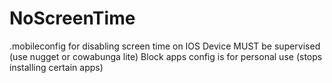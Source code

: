 # NoScreenTime
.mobileconfig for disabling screen time on IOS
Device MUST be supervised (use nugget or cowabunga lite)
Block apps config is for personal use (stops installing certain apps) 
